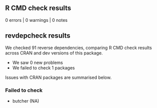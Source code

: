## R CMD check results

0 errors | 0 warnings | 0 notes

## revdepcheck results

We checked 91 reverse dependencies, comparing R CMD check results across CRAN and dev versions of this package.

 * We saw 0 new problems
 * We failed to check 1 packages

Issues with CRAN packages are summarised below.

### Failed to check

* butcher (NA)
